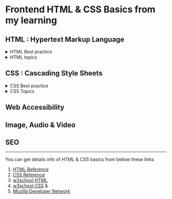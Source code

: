 #  Frontend HTML & CSS Basics from my learning

## HTML : Hypertext Markup Language

<details>
  <summary>HTML Best practice</summary>
  
* BEM (Block Element Modifier)
* Semantic HTML

</details>

<details>
  <summary>HTML topics</summary>

* HTML Form
* HTML Attributes
* HTML tag Elements
	* Block & inline elements
	* meta tags
	* self closing elements
* HTML Inputs
	
</details>

##  CSS : Cascading Style Sheets

<details>
  <summary>CSS Best practice</summary>

* Separate css root filing system
* CSS variable
* CSS Preprocessor
	* SASS
	* SCSS
	* LESS
	* Stylus

</details>

<details>
  <summary>CSS Topics</summary>

* Basic CSS
* Pseudo Code
* CSS Framework
	* Bootstrap
	* Tailwind
* CSS Normalize
* CSS Screen Breakpoints
* CSS Shorthands

</details>

## Web Accessibility

## Image, Audio & Video
## SEO

--------------------

You can get details info of HTML & CSS basics from bellow these links

1. [HTML Reference](https://htmlreference.io/)
2. [CSS Reference](https://cssreference.io/)
3. [w3school HTML](https://www.w3schools.com/html/default.asp) 
4. [w3school CSS](https://www.w3schools.com/css/default.asp) &
5. [Mozilla Developer Network](https://developer.mozilla.org/en-US/)
